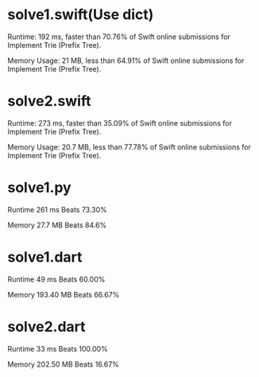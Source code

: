 # solve1.swift(Use dict)

Runtime: 192 ms, faster than 70.76% of Swift online submissions for Implement Trie (Prefix Tree).

Memory Usage: 21 MB, less than 64.91% of Swift online submissions for Implement Trie (Prefix Tree).

# solve2.swift

Runtime: 273 ms, faster than 35.09% of Swift online submissions for Implement Trie (Prefix Tree).

Memory Usage: 20.7 MB, less than 77.78% of Swift online submissions for Implement Trie (Prefix Tree).

# solve1.py

Runtime 261 ms Beats 73.30%

Memory 27.7 MB Beats 84.6%

# solve1.dart

Runtime 49 ms Beats 60.00%

Memory 193.40 MB Beats 66.67%

# solve2.dart

Runtime 33 ms Beats 100.00%

Memory 202.50 MB Beats 16.67%
